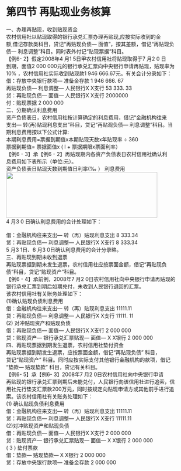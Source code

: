 # 第四节 再贴现业务核算

一、办理再贴现，收到贴现资金 <br />
      农村信用社以贴现取得的银行承兑汇票办理再贴现,应按实际收到的金 <br />
      额,借记存款类科目，贷记“再贴现负债— 面值”，按其差额，借记“再贴现负 <br />
      债— 利息调整”科目。同时表外付记“贴现票据”科目。 <br />
      【例6- 2】假定2008年4 月1 5日甲农村信用社将贴现取得于7 月2 0 日 <br />
      到期，面值2 000 000元的银行承兑汇票向中央银行申请再贴现，贴现率为 <br />
      10% ，农村信用社实际收到贴现款1 946 666.67元。有关会计分录如下： <br />
      借：存放中央银行款项— 准备金存款 1 946 666. 67<br />
      再贴现负债— 利息调整— 人民银行X X支行 53 333. 33<br />
      贷：再贴现负债— 面值— 人民银行X X支行 2000000<br />
      付：贴现票据 2 000 000<br />
      二、分期确认利息费用 <br />
      资产负债表日，农村信用社按计算确定的利息费用，借记“金融机构往来 <br />
      支出— 转(再)贴现利息支出”科目，贷记“再贴观负债— 利息调整”科目。当 <br />
      期利息费用按以下公式计算:<br />
      本期利息费用=票据到期值x本期贴现天数x年贴现率 ÷ 360<br />
      票据到期值= 票据面值x ( l + 票据期限x票面利率） <br />
      【例6 - 3】承【例6 - 2】再贴现期内各资产负债表日农村信用社确认利 <br />
      息费用如下表所示（单位:元）。 <br />
      资产负债表日贴现天数到期值日利率(‰ ） 利息费用 <br />
      <img src="http://i.teamkn.com/i/L74YnULy.png" width="414" height="124" /> <br />
      4 月3 0 日确认利息费用的会计处理如下： <br />
      <br />
      借：金融机构往来支出— 转（再）贴现利息支出 8 333.34<br />
      贷：再贴现负债— 利息调整— 人民银行X X支行 8 333.34<br />
      5 月3 1日、6 月3 0日确认利息费用的会计分录略。 <br />
      三、再贴现到期未收到退票 <br />
      再贴现票据到期未发生退票，农村信用社应按票面金额，借记“再贴现负 <br />
      债”科目，贷记“贴现资产”科目。 <br />
      【例6 - 4】承前例，2008年7 月2 0日农村信用社向中央银行申请再贴现的 <br />
      银行承兑汇票到期后如期兑付，未收到人民银行退回的汇票。 <br />
      该农村信用社有关账务处理如下： <br />
      (1)确认贴现负债利息费用 <br />
      借：金融机构往来支出— 转（再）贴现利息支出 11111.11<br />
      贷：再贴现负债— 利息调整— 人民银行X X支行 11111. 11<br />
      (2) 对冲贴现资产和贴现负债 <br />
      借：再贴现负债— 面值— 人民银行X X支行 2 000 000<br />
      贷：贴现资产— 银行承兑汇票贴现— 面值— X X银行 2 000 000<br />
      四、再贴现票据到期发生退票，农村信用社垫付资金 <br />
      再贴现票据到期发生退票，应按票面金额，借记“再贴现负债” 科目， <br />
      贷记“贴现资产” 科目。同时应按实际支付其他银行金融机构的款项，借记 <br />
      “垫款— 贴现垫款” 科目，贷记有关科目。 <br />
      【例6- 5】承【例6- 3】2008年7 月2 0日农村信用社向中央银行申请 <br />
      再贴现的银行承兑汇票到期后未能兑付，人民银行向该信用社进行追索，信 <br />
      用社先行垫支汇票款200万元，同时按规定向贴现申请方或其他前手进行追 <br />
      索。该农村信用社有关账务处理如下： <br />
      (1) 确认贴现负债利息费用 <br />
      借：金融机构往来支出— 转（再）贴现利息支出 11111.11<br />
      贷：再贴现负债— 利息调整— 人民银行X X支行 11111.11<br />
      (2)对冲贴现资产和贴现负债 <br />
      借：再贴现负债— 面值— 人民银行X X支行 2 000 000<br />
      贷：贴现资产— 银行承兑汇票贴现— 面值— X X银行 2 000 000<br />
      ( 3 ) 垫付票款 <br />
      借：垫款— 贴现垫款— X X银行 2 000 000<br />
      贷：存放中央银行款项— 准备金存款 2 000 000